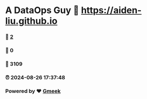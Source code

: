 # A DataOps Guy :link: https://aiden-liu.github.io 
### :page_facing_up: [2](https://aiden-liu.github.io/tag.html) 
### :speech_balloon: 0 
### :hibiscus: 3109 
### :alarm_clock: 2024-08-26 17:37:48 
### Powered by :heart: [Gmeek](https://github.com/Meekdai/Gmeek)
